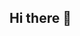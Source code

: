 ## Hi there 👋

<!--
**JordanHuy21/JordanHuy21** is a ✨ _special_ ✨ repository because its `README.md` (this file) appears on your GitHub profile.

Here are some ideas to get you started:

- 🔭 I’m currently working on 2 projects one is a google extension that forces me to do leetcode problems, another is redeveloping my portfilo as a react website
- 🌱 I’m currently learning algorithims and utilizing APIs
- 👯 I’m looking to collaborate on creating more intresting projects of anykind
- 🤔 I’m looking for help with 
- 💬 Ask me about dijkstra algorithm 
- 📫 How to reach me: email: Jordan.huynh7@gmail.com Contact: 703-835-1459
- 😄 Pronouns: he/him
- ⚡ Fun fact: I always just obssesed with new topics and try to learn everything about it always going into a rabbit hole
- + I appreciate a good coffee or tea
-->
